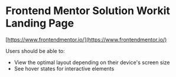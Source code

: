 # Frontend Mentor Solution Workit Landing Page

[https://www.frontendmentor.io/](https://www.frontendmentor.io/)

Users should be able to:

- View the optimal layout depending on their device's screen size
- See hover states for interactive elements